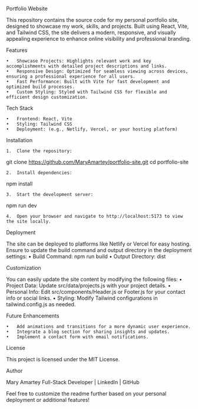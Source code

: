 Portfolio Website

This repository contains the source code for my personal portfolio site, designed to showcase my work, skills, and projects. Built using React, Vite, and Tailwind CSS, the site delivers a modern, responsive, and visually appealing experience to enhance online visibility and professional branding.

Features

    •	Showcase Projects: Highlights relevant work and key accomplishments with detailed project descriptions and links.
    •	Responsive Design: Optimized for seamless viewing across devices, ensuring a professional experience for all users.
    •	Fast Performance: Built with Vite for fast development and optimized build processes.
    •	Custom Styling: Styled with Tailwind CSS for flexible and efficient design customization.

Tech Stack

    •	Frontend: React, Vite
    •	Styling: Tailwind CSS
    •	Deployment: (e.g., Netlify, Vercel, or your hosting platform)

Installation

    1.	Clone the repository:

git clone https://github.com/MaryAmartey/portfolio-site.git
cd portfolio-site

    2.	Install dependencies:

npm install

    3.	Start the development server:

npm run dev

    4.	Open your browser and navigate to http://localhost:5173 to view the site locally.

Deployment

The site can be deployed to platforms like Netlify or Vercel for easy hosting. Ensure to update the build command and output directory in the deployment settings:
• Build Command: npm run build
• Output Directory: dist

Customization

You can easily update the site content by modifying the following files:
• Project Data: Update src/data/projects.js with your project details.
• Personal Info: Edit src/components/Header.js or Footer.js for your contact info or social links.
• Styling: Modify Tailwind configurations in tailwind.config.js as needed.

Future Enhancements

    •	Add animations and transitions for a more dynamic user experience.
    •	Integrate a blog section for sharing insights and updates.
    •	Implement a contact form with email notifications.

License

This project is licensed under the MIT License.

Author

Mary Amartey
Full-Stack Developer | LinkedIn | GitHub

Feel free to customize the readme further based on your personal deployment or additional features!